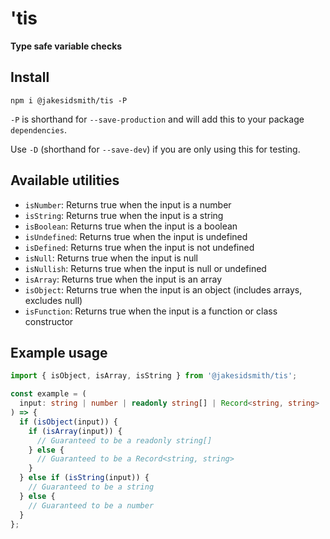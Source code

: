 # 'tis

**Type safe variable checks**

## Install

```shell
npm i @jakesidsmith/tis -P
```

`-P` is shorthand for `--save-production` and will add this to your package `dependencies`.

Use `-D` (shorthand for `--save-dev`) if you are only using this for testing.

## Available utilities

- `isNumber`: Returns true when the input is a number
- `isString`: Returns true when the input is a string
- `isBoolean`: Returns true when the input is a boolean
- `isUndefined`: Returns true when the input is undefined
- `isDefined`: Returns true when the input is not undefined
- `isNull`: Returns true when the input is null
- `isNullish`: Returns true when the input is null or undefined
- `isArray`: Returns true when the input is an array
- `isObject`: Returns true when the input is an object (includes arrays, excludes null)
- `isFunction`: Returns true when the input is a function or class constructor

## Example usage

```ts
import { isObject, isArray, isString } from '@jakesidsmith/tis';

const example = (
  input: string | number | readonly string[] | Record<string, string>
) => {
  if (isObject(input)) {
    if (isArray(input)) {
      // Guaranteed to be a readonly string[]
    } else {
      // Guaranteed to be a Record<string, string>
    }
  } else if (isString(input)) {
    // Guaranteed to be a string
  } else {
    // Guaranteed to be a number
  }
};
```
